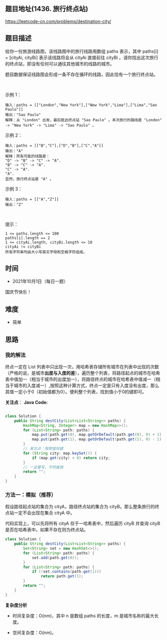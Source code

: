 
## 题目地址(1436. 旅行终点站)

https://leetcode-cn.com/problems/destination-city/

## 题目描述


给你一份旅游线路图，该线路图中的旅行线路用数组 paths 表示，其中 paths[i] = [cityAi, cityBi] 表示该线路将会从 cityAi 直接前往 cityBi 。请你找出这次旅行的终点站，即没有任何可以通往其他城市的线路的城市。

题目数据保证线路图会形成一条不存在循环的线路，因此恰有一个旅行终点站。

 

示例 1：
```
输入：paths = [["London","New York"],["New York","Lima"],["Lima","Sao Paulo"]]
输出："Sao Paulo" 
解释：从 "London" 出发，最后抵达终点站 "Sao Paulo" 。本次旅行的路线是 "London" -> "New York" -> "Lima" -> "Sao Paulo" 。
```

示例 2：
```
输入：paths = [["B","C"],["D","B"],["C","A"]]
输出："A"
解释：所有可能的线路是：
"D" -> "B" -> "C" -> "A". 
"B" -> "C" -> "A". 
"C" -> "A". 
"A". 
显然，旅行终点站是 "A" 。
```

示例 3：
```
输入：paths = [["A","Z"]]
输出："Z"
```

 

提示：
```
1 <= paths.length <= 100
paths[i].length == 2
1 <= cityAi.length, cityBi.length <= 10
cityAi != cityBi
所有字符串均由大小写英文字母和空格字符组成。
```

## 时间

- 2021年10月1日（每日一题）

国庆节快乐！

## 难度

- 简单

## 思路

### 我的解法

终点一定在 List 列表中只出现一次，用哈希表存储所有城市在列表中出现的次数（严格的说，是城市**出度与入度的差**），遍历整个列表，将路径起点的城市在哈希表中值加一（相当于城市的出度加一），将路径终点的城市在哈希表中值减一（相当于城市的入度减一）,按照这种计算方式，终点一定是只有入度没有出度，那么其值一定小于0（初始值都为0）。便利整个列表，找到值小于0的键即可。

**关注点**：
**Java Code:**

```java

class Solution {
    public String destCity(List<List<String>> paths) {
        HashMap<String, Integer> map = new HashMap<>();
        for (List<String> path: paths) {
            map.put(path.get(0), map.getOrDefault(path.get(0), 0) + 1);
            map.put(path.get(1), map.getOrDefault(path.get(1), 0) - 1);
        }  
        // 易忘点：按照值找键
        for (String city: map.keySet()) {
            if (map.get(city) < 0) return city;
        }
        // 一定要写，不然报错
        return "";
    }
}


```

### 方法一：模拟（推荐）
假设路径起点站的集合为 cityA，路径终点站的集合为 cityB。那么整条旅行的终点站一定不会出现在集合 cityA 中。

代码实现上，可以先将所有 cityA 存于一哈希表中，然后遍历 cityB 并查询 cityB 是否在哈希表中。如果不存在则为终点站。

```java
class Solution {
    public String destCity(List<List<String>> paths) {
        Set<String> set = new HashSet<>();
        for (List<String> path: paths) {
            set.add(path.get(0));
        }
        for (List<String> path: paths) {
            if (!set.contains(path.get(1))) 
                return path.get(1);
        }
        return "";
    }
}
```

**复杂度分析**

- 时间复杂度：O(nm)，其中 n 是数组 paths 的长度，m 是城市名称的最大长度。

- 空间复杂度：O(nm)。

